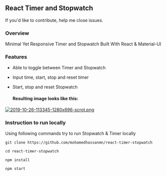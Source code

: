 ## React Timer and Stopwatch

If you'd like to contribute, help me close issues.

### Overview
Minimal Yet Responsive Timer and Stopwatch Built With React & Material-UI 

### Features

* Able to toggle between Timer and Stopwatch
* Input time, start, stop and reset timer
* Start, stop and reset Stopwatch

  #### Resulting image looks like this:

[![2019-10-26-113345-1280x696-scrot.png](https://i.postimg.cc/fyqg5htg/2019-10-26-113345-1280x696-scrot.png)](https://postimg.cc/FkcZs8xj)

### Instruction to run locally
Using following commands try to run Stopwatch & Timer locally

`git clone https://github.com/mohamedhassanmn/react-timer-stopwatch`

`cd react-timer-stopwatch`

`npm install`

`npm start`


